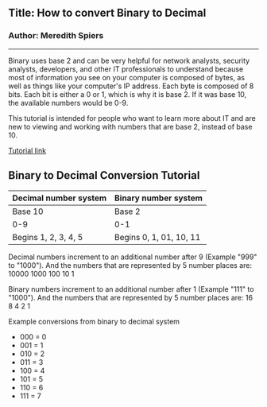 ## Title: How to convert Binary to Decimal
### Author: Meredith Spiers
___________________________
Binary uses base 2 and can be very helpful for network analysts, security analysts, developers, and other IT professionals to understand because most of information you see on your computer is composed of bytes, as well as things like your computer's IP address. Each byte is composed of 8 bits. Each bit is either a 0 or 1, which is why it is base 2. If it was base 10, the available numbers would be 0-9. 

This tutorial is intended for people who want to learn more about IT and are new to viewing and working with numbers that are base 2, instead of base 10. 

[Tutorial link]()

## Binary to Decimal Conversion Tutorial 
| Decimal number system | Binary number system | 
| ----------- | ----------- |
| Base 10 | Base 2 | 
| 0-9 | 0-1 | 
| Begins 1, 2, 3, 4, 5 | Begins 0, 1, 01, 10, 11 |

Decimal numbers increment to an additional number after 9 (Example "999" to "1000"). And the numbers that are represented by 5 number places are: 10000 1000 100 10 1

Binary numbers increment to an additional number after 1 (Example "111" to "1000"). And the numbers that are represented by 5 number places are: 16 8 4 2 1

Example conversions from binary to decimal system 
* 000 = 0 
* 001 = 1 
* 010 = 2 
* 011 = 3 
* 100 = 4 
* 101 = 5 
* 110 = 6 
* 111 = 7
